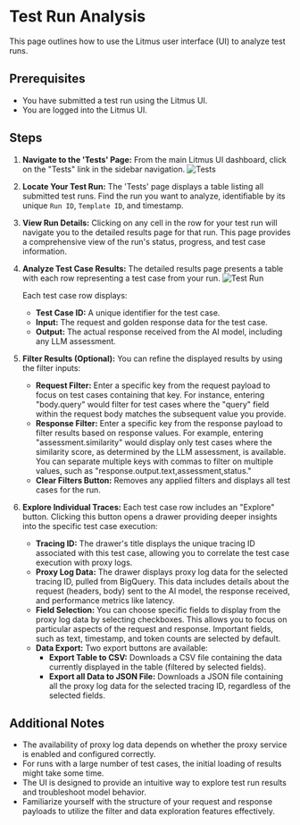 # Test Run Analysis

This page outlines how to use the Litmus user interface (UI) to analyze test runs.

## Prerequisites

- You have submitted a test run using the Litmus UI.
- You are logged into the Litmus UI.

## Steps

1. **Navigate to the 'Tests' Page:**
   From the main Litmus UI dashboard, click on the "Tests" link in the sidebar navigation.
   ![Tests](/img/test-overview.png)

2. **Locate Your Test Run:**
   The 'Tests' page displays a table listing all submitted test runs. Find the run you want to analyze,
   identifiable by its unique `Run ID`, `Template ID`, and timestamp.

3. **View Run Details:**
   Clicking on any cell in the row for your test run will navigate you to the detailed results page for that run.
   This page provides a comprehensive view of the run's status, progress, and test case information.

4. **Analyze Test Case Results:**
   The detailed results page presents a table with each row representing a test case from your run.
   ![Test Run](/img/test-run.png)

   Each test case row displays:

   - **Test Case ID:** A unique identifier for the test case.
   - **Input:** The request and golden response data for the test case.
   - **Output:** The actual response received from the AI model, including any LLM assessment.

5. **Filter Results (Optional):**
   You can refine the displayed results by using the filter inputs:

   - **Request Filter:** Enter a specific key from the request payload to focus on test cases containing that key.
     For instance, entering "body.query" would filter for test cases where the "query" field within the request body
     matches the subsequent value you provide.
   - **Response Filter:** Enter a specific key from the response payload to filter results based on response values.
     For example, entering "assessment.similarity" would display only test cases where the similarity score, as
     determined by the LLM assessment, is available. You can separate multiple keys with commas to filter on multiple values, such as "response.output.text,assessment,status."
   - **Clear Filters Button:** Removes any applied filters and displays all test cases for the run.

6. **Explore Individual Traces:**
   Each test case row includes an "Explore" button. Clicking this button opens a drawer providing
   deeper insights into the specific test case execution:
   - **Tracing ID:** The drawer's title displays the unique tracing ID associated with this test case,
     allowing you to correlate the test case execution with proxy logs.
   - **Proxy Log Data:** The drawer displays proxy log data for the selected tracing ID, pulled from BigQuery.
     This data includes details about the request (headers, body) sent to the AI model, the response received,
     and performance metrics like latency.
   - **Field Selection:** You can choose specific fields to display from the proxy log data by selecting checkboxes.
     This allows you to focus on particular aspects of the request and response. Important fields, such as text, timestamp, and token counts are selected by default.
   - **Data Export:** Two export buttons are available:
     - **Export Table to CSV:** Downloads a CSV file containing the data currently displayed in the table (filtered by selected fields).
     - **Export all Data to JSON File:** Downloads a JSON file containing all the proxy log data for the selected tracing ID, regardless of the selected fields.

## Additional Notes

- The availability of proxy log data depends on whether the proxy service is enabled and configured correctly.
- For runs with a large number of test cases, the initial loading of results might take some time.
- The UI is designed to provide an intuitive way to explore test run results and troubleshoot model behavior.
- Familiarize yourself with the structure of your request and response payloads to utilize the filter and data exploration features effectively.
